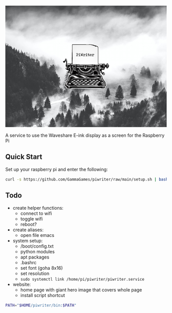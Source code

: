 ![preview image](docs/preview.png)

A service to use the Waveshare E-ink display as a screen for the Raspberry Pi 

## Quick Start

Set up your raspberry pi and enter the following:

```sh
curl -s https://github.com/GammaGames/piwriter/raw/main/setup.sh | bash -x
```

## Todo

* create helper functions:
  * connect to wifi
  * toggle wifi
  * reboot?
* create aliases:
  * open file emacs
* system setup:
  * /boot/config.txt
  * python modules
  * apt packages
  * .bashrc
  * set font (goha 8x16)
  * set resolution
  * `sudo systemctl link /home/pi/piwriter/piwriter.service`
* website:
  * home page with giant hero image that covers whole page
  * install script shortcut

```sh
PATH="$HOME/piwriter/bin:$PATH"
```
